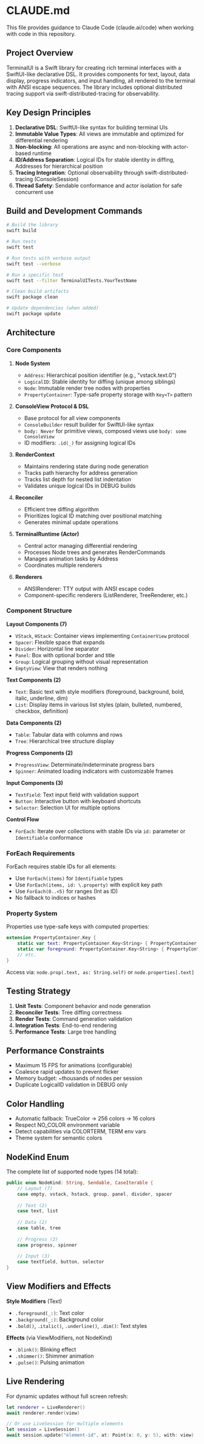 # CLAUDE.md

This file provides guidance to Claude Code (claude.ai/code) when working with code in this repository.

## Project Overview

TerminalUI is a Swift library for creating rich terminal interfaces with a SwiftUI-like declarative DSL. It provides components for text, layout, data display, progress indicators, and input handling, all rendered to the terminal with ANSI escape sequences. The library includes optional distributed tracing support via swift-distributed-tracing for observability.

## Key Design Principles

1. **Declarative DSL**: SwiftUI-like syntax for building terminal UIs
2. **Immutable Value Types**: All views are immutable and optimized for differential rendering
3. **Non-blocking**: All operations are async and non-blocking with actor-based runtime
4. **ID/Address Separation**: Logical IDs for stable identity in diffing, Addresses for hierarchical position
5. **Tracing Integration**: Optional observability through swift-distributed-tracing (ConsoleSession)
6. **Thread Safety**: Sendable conformance and actor isolation for safe concurrent use

## Build and Development Commands

```bash
# Build the library
swift build

# Run tests
swift test

# Run tests with verbose output
swift test --verbose

# Run a specific test
swift test --filter TerminalUITests.YourTestName

# Clean build artifacts
swift package clean

# Update dependencies (when added)
swift package update
```

## Architecture

### Core Components

1. **Node System**
   - `Address`: Hierarchical position identifier (e.g., "vstack.text.0")
   - `LogicalID`: Stable identity for diffing (unique among siblings)
   - `Node`: Immutable render tree nodes with properties
   - `PropertyContainer`: Type-safe property storage with `Key<T>` pattern

2. **ConsoleView Protocol & DSL**
   - Base protocol for all view components
   - `ConsoleBuilder` result builder for SwiftUI-like syntax
   - `body: Never` for primitive views, composed views use `body: some ConsoleView`
   - ID modifiers: `.id(_)` for assigning logical IDs

3. **RenderContext**
   - Maintains rendering state during node generation
   - Tracks path hierarchy for address generation
   - Tracks list depth for nested list indentation
   - Validates unique logical IDs in DEBUG builds

4. **Reconciler**
   - Efficient tree diffing algorithm
   - Prioritizes logical ID matching over positional matching
   - Generates minimal update operations

5. **TerminalRuntime (Actor)**
   - Central actor managing differential rendering
   - Processes Node trees and generates RenderCommands
   - Manages animation tasks by Address
   - Coordinates multiple renderers

6. **Renderers**
   - ANSIRenderer: TTY output with ANSI escape codes
   - Component-specific renderers (ListRenderer, TreeRenderer, etc.)

### Component Structure

**Layout Components (7)**
- `VStack`, `HStack`: Container views implementing `ContainerView` protocol
- `Spacer`: Flexible space that expands
- `Divider`: Horizontal line separator
- `Panel`: Box with optional border and title
- `Group`: Logical grouping without visual representation
- `EmptyView`: View that renders nothing

**Text Components (2)**
- `Text`: Basic text with style modifiers (foreground, background, bold, italic, underline, dim)
- `List`: Display items in various list styles (plain, bulleted, numbered, checkbox, definition)

**Data Components (2)**
- `Table`: Tabular data with columns and rows
- `Tree`: Hierarchical tree structure display

**Progress Components (2)**
- `ProgressView`: Determinate/indeterminate progress bars
- `Spinner`: Animated loading indicators with customizable frames

**Input Components (3)**
- `TextField`: Text input field with validation support
- `Button`: Interactive button with keyboard shortcuts
- `Selector`: Selection UI for multiple options

**Control Flow**
- `ForEach`: Iterate over collections with stable IDs via `id:` parameter or `Identifiable` conformance

### ForEach Requirements

ForEach requires stable IDs for all elements:
- Use `ForEach(items)` for `Identifiable` types
- Use `ForEach(items, id: \.property)` with explicit key path
- Use `ForEach(0..<5)` for ranges (Int as ID)
- No fallback to indices or hashes

### Property System

Properties use type-safe keys with computed properties:
```swift
extension PropertyContainer.Key {
    static var text: PropertyContainer.Key<String> { PropertyContainer.Key("text") }
    static var foreground: PropertyContainer.Key<String> { PropertyContainer.Key("foreground") }
    // etc.
}
```

Access via: `node.prop(.text, as: String.self)` or `node.properties[.text]`

## Testing Strategy

1. **Unit Tests**: Component behavior and node generation
2. **Reconciler Tests**: Tree diffing correctness
3. **Render Tests**: Command generation validation
4. **Integration Tests**: End-to-end rendering
5. **Performance Tests**: Large tree handling

## Performance Constraints

- Maximum 15 FPS for animations (configurable)
- Coalesce rapid updates to prevent flicker
- Memory budget: ~thousands of nodes per session
- Duplicate LogicalID validation in DEBUG only

## Color Handling

- Automatic fallback: TrueColor → 256 colors → 16 colors
- Respect NO_COLOR environment variable
- Detect capabilities via COLORTERM, TERM env vars
- Theme system for semantic colors

## NodeKind Enum

The complete list of supported node types (14 total):
```swift
public enum NodeKind: String, Sendable, CaseIterable {
    // Layout (7)
    case empty, vstack, hstack, group, panel, divider, spacer
    
    // Text (2)
    case text, list
    
    // Data (2)
    case table, tree
    
    // Progress (2)
    case progress, spinner
    
    // Input (3)
    case textfield, button, selector
}
```

## View Modifiers and Effects

**Style Modifiers** (Text)
- `.foreground(_:)`: Text color
- `.background(_:)`: Background color
- `.bold()`, `.italic()`, `.underline()`, `.dim()`: Text styles

**Effects** (via ViewModifiers, not NodeKind)
- `.blink()`: Blinking effect
- `.shimmer()`: Shimmer animation
- `.pulse()`: Pulsing animation

## Live Rendering

For dynamic updates without full screen refresh:
```swift
let renderer = LiveRenderer()
await renderer.render(view)

// Or use LiveSession for multiple elements
let session = LiveSession()
await session.update("element-id", at: Point(x: 0, y: 5), with: view)
```